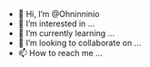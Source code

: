 - 👋 Hi, I’m @Ohninninio
- 👀 I’m interested in ...
- 🌱 I’m currently learning ...
- 💞️ I’m looking to collaborate on ...
- 📫 How to reach me ...

<!---
Ohninninio/Ohninninio is a ✨ special ✨ repository because its `README.md` (this file) appears on your GitHub profile.
You can click the Preview link to take a look at your changes.
--->
